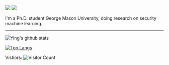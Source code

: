 [![](https://img.shields.io/badge/🌐website-gray?&style=for-the-badge)](http://meng2010.github.io/)
[![](https://img.shields.io/badge/googlescholar-%234285F4.svg?&style=for-the-badge&logo=google-scholar&logoColor=white)](https://scholar.google.com/citations?user=nn2pHGcAAAAJ&hl=en)

I'm a Ph.D. student George Mason University, doing research on security machine learning.

---
<!--![Ying's github stats](https://github-readme-stats.vercel.app/api?username=meng2010&orgs=softsys4ai,csce585-mlsystems&count_private=true&show_icons=true&theme=chartreuse-dark)-->
![Ying's github stats](https://github-readme-stats.vercel.app/api?username=meng2010&count_private=true&show_icons=true&theme=chartreuse-dark)
<!-- [![Top Langs](https://github-readme-stats.vercel.app/api/top-langs/?username=meng2010&orgs=softsys4ai,csce585-mlsystems&count_private=true&theme=chartreuse-dark)](https://github.com/meng2010/github-readme-stats) -->
[![Top Langs](https://github-readme-stats.vercel.app/api/top-langs/?username=meng2010&count_private=true&theme=chartreuse-dark)](https://github.com/meng2010/github-readme-stats)

Vistiors: ![Visitor Count](https://profile-counter.glitch.me/meng2010/count.svg)

<!--
<a href="https://github.com/meng2010/lustre">
  <img align="center" src="https://github-readme-stats.vercel.app/api/pin/?username=meng2010&repo=lustre&theme=chartreuse-dark" />
</a>
<a href="https://github.com/softsys4ai/athena">
  <img align="center" src="https://github-readme-stats.vercel.app/api/pin/?username=softsys4ai&repo=athena&theme=chartreuse-dark" />
</a>
<a href="https://github.com/csce585-mlsystems/project-athena">
  <img align="center" src="https://github-readme-stats.vercel.app/api/pin/?username=csce585-mlsystems&repo=project-athena&theme=chartreuse-dark" />
</a>
-->
